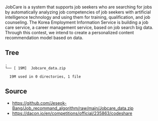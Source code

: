 
JobCare is a system that supports job seekers who are searching for jobs by automatically analyzing job competencies of job seekers with artificial intelligence technology and using them for training, qualification, and job counseling. The Korea Employment Information Service is building a job care service, a career management service, based on job search big data. Through this contest, we intend to create a personalized content recommendation model based on data.

## Tree

```
.
└── [ 19M]  Jobcare_data.zip

  19M used in 0 directories, 1 file
```

## Source
- https://github.com/Jeseok-Bang/Job_recommand_algorithm/raw/main/Jobcare_data.zip
- https://dacon.io/en/competitions/official/235863/codeshare